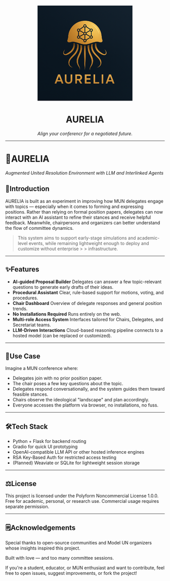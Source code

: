 <p align="center">
  <img src="./assets/logo.png" width="300" alt="Llyra Logo"/>
</p>

<h1 align="center">AURELIA</h1>

<p align="center">
  <em>Align your conferencr for a negotiated future.</em>
</p>

---

# 🧱AURELIA
_Augmented United Resolution Environment with LLM and Interlinked Agents_

## 🧩Introduction

AURELIA is built as an experiment in improving how MUN delegates engage with topics — especially when it comes to forming and expressing positions. Rather than relying on formal position papers, delegates can now interact with an AI assistant to refine their stances and receive helpful feedback. Meanwhile, chairpersons and organizers can better understand the flow of committee dynamics.

> This system aims to support early-stage simulations and academic-level events, while remaining lightweight enough to deploy and customize without enterprise > > infrastructure.

---

## ✨Features

- **AI-guided Proposal Builder**
    Delegates can answer a few topic-relevant questions to generate early drafts of their ideas.
- **Procedural Assistant**
    Clear, rule-based support for motions, voting, and procedures.
- **Chair Dashboard**
    Overview of delegate responses and general position trends.
- **No Installations Required**
    Runs entirely on the web.
- **Multi-role Access System**
    Interfaces tailored for Chairs, Delegates, and Secretariat teams.
- **LLM-Driven Interactions**
    Cloud-based reasoning pipeline connects to a hosted model (can be replaced or customized).

---

## 🎯Use Case

Imagine a MUN conference where:
- Delegates join with no prior position paper.
- The chair poses a few key questions about the topic.
- Delegates respond conversationally, and the system guides them toward feasible stances.
- Chairs observe the ideological "landscape" and plan accordingly.
- Everyone accesses the platform via browser, no installations, no fuss.

---

## 🛠️Tech Stack

- Python + Flask for backend routing
- Gradio for quick UI prototyping
- OpenAI-compatible LLM API or other hosted inference engines
- RSA Key-Based Auth for restricted access testing
- (Planned) Weaviate or SQLite for lightweight session storage

---

## ⚖️License

This project is licensed under the Polyform Noncommercial License 1.0.0.
Free for academic, personal, or research use. Commercial usage requires separate permission.

---

## 🗒️Acknowledgements

Special thanks to open-source communities and Model UN organizers whose insights inspired this project.

Built with love — and too many committee sessions.

If you're a student, educator, or MUN enthusiast and want to contribute, feel free to open issues, suggest improvements, or fork the project!
